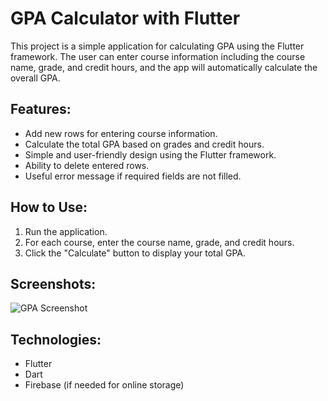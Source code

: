 # GPA Calculator with Flutter

This project is a simple application for calculating GPA using the Flutter framework. The user can enter course information including the course name, grade, and credit hours, and the app will automatically calculate the overall GPA.

## Features:
- Add new rows for entering course information.
- Calculate the total GPA based on grades and credit hours.
- Simple and user-friendly design using the Flutter framework.
- Ability to delete entered rows.
- Useful error message if required fields are not filled.

## How to Use:
1. Run the application.
2. For each course, enter the course name, grade, and credit hours.
3. Click the "Calculate" button to display your total GPA.

## Screenshots:
![GPA Screenshot](assets/simple.png)

## Technologies:
- Flutter
- Dart
- Firebase (if needed for online storage)
